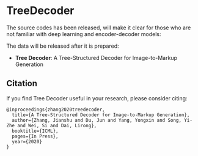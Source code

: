 # TreeDecoder

The source codes has been released, will make it clear for those who are not familiar with deep learning and encoder-decoder models:<br>

The data will be released after it is prepared:<br>

* **Tree Decoder**: A Tree-Structured Decoder for Image-to-Markup Generation<br>

## Citation
If you find Tree Decoder useful in your research, please consider citing:

    @inproceedings{zhang2020treedecoder,
      title={A Tree-Structured Decoder for Image-to-Markup Generation},
      author={Zhang, Jianshu and Du, Jun and Yang, Yongxin and Song, Yi-Zhe and Wei, Si and Dai, Lirong},
      booktitle={ICML},
      pages={In Press},
      year={2020}
    }
